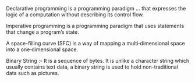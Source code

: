 Declarative programming is a programming paradigm … that expresses the logic of a computation without describing
its control flow.

Imperative programming is a programming paradigm that uses statements that change a program’s state.

A space-filling curve (SFC) is a way of mapping a multi‐dimensional space into a one‐dimensional space.

Binary String :- It is a sequence of bytes. It is unlike a character string which usually contains text data, a binary string is used to hold non-traditional data such as 
pictures.
